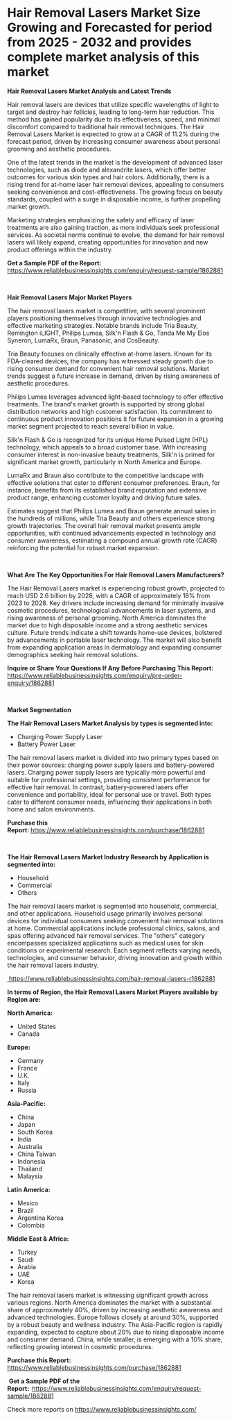 <p><h1>Hair Removal Lasers Market Size Growing and Forecasted for period from 2025 - 2032 and provides complete market analysis of this market</h1></p><p><strong>Hair Removal Lasers Market Analysis and Latest Trends</strong></p>
<p><p>Hair removal lasers are devices that utilize specific wavelengths of light to target and destroy hair follicles, leading to long-term hair reduction. This method has gained popularity due to its effectiveness, speed, and minimal discomfort compared to traditional hair removal techniques. The Hair Removal Lasers Market is expected to grow at a CAGR of 11.2% during the forecast period, driven by increasing consumer awareness about personal grooming and aesthetic procedures.</p><p>One of the latest trends in the market is the development of advanced laser technologies, such as diode and alexandrite lasers, which offer better outcomes for various skin types and hair colors. Additionally, there is a rising trend for at-home laser hair removal devices, appealing to consumers seeking convenience and cost-effectiveness. The growing focus on beauty standards, coupled with a surge in disposable income, is further propelling market growth. </p><p>Marketing strategies emphasizing the safety and efficacy of laser treatments are also gaining traction, as more individuals seek professional services. As societal norms continue to evolve, the demand for hair removal lasers will likely expand, creating opportunities for innovation and new product offerings within the industry.</p></p>
<p><strong>Get a Sample PDF of the Report:&nbsp;</strong> <a href="https://www.reliablebusinessinsights.com/enquiry/request-sample/1862881?utm_campaign=3080&utm_medium=2&utm_source=Github&utm_content=ia&utm_term=10042025&utm_id=hair-removal-lasers">https://www.reliablebusinessinsights.com/enquiry/request-sample/1862881</a></p>
<p>&nbsp;</p>
<p><strong>Hair Removal Lasers Major Market Players</strong></p>
<p><p>The hair removal lasers market is competitive, with several prominent players positioning themselves through innovative technologies and effective marketing strategies. Notable brands include Tria Beauty, Remington iLIGHT, Philips Lumea, Silk'n Flash & Go, Tanda Me My Elos Syneron, LumaRx, Braun, Panasonic, and CosBeauty.</p><p>Tria Beauty focuses on clinically effective at-home lasers. Known for its FDA-cleared devices, the company has witnessed steady growth due to rising consumer demand for convenient hair removal solutions. Market trends suggest a future increase in demand, driven by rising awareness of aesthetic procedures.</p><p>Philips Lumea leverages advanced light-based technology to offer effective treatments. The brand's market growth is supported by strong global distribution networks and high customer satisfaction. Its commitment to continuous product innovation positions it for future expansion in a growing market segment projected to reach several billion in value.</p><p>Silk'n Flash & Go is recognized for its unique Home Pulsed Light (HPL) technology, which appeals to a broad customer base. With increasing consumer interest in non-invasive beauty treatments, Silk'n is primed for significant market growth, particularly in North America and Europe.</p><p>LumaRx and Braun also contribute to the competitive landscape with effective solutions that cater to different consumer preferences. Braun, for instance, benefits from its established brand reputation and extensive product range, enhancing customer loyalty and driving future sales.</p><p>Estimates suggest that Philips Lumea and Braun generate annual sales in the hundreds of millions, while Tria Beauty and others experience strong growth trajectories. The overall hair removal market presents ample opportunities, with continued advancements expected in technology and consumer awareness, estimating a compound annual growth rate (CAGR) reinforcing the potential for robust market expansion.</p></p>
<p>&nbsp;</p>
<p><strong>What Are The Key Opportunities For Hair Removal Lasers Manufacturers?</strong></p>
<p><p>The Hair Removal Lasers market is experiencing robust growth, projected to reach USD 2.6 billion by 2028, with a CAGR of approximately 18% from 2023 to 2028. Key drivers include increasing demand for minimally invasive cosmetic procedures, technological advancements in laser systems, and rising awareness of personal grooming. North America dominates the market due to high disposable income and a strong aesthetic services culture. Future trends indicate a shift towards home-use devices, bolstered by advancements in portable laser technology. The market will also benefit from expanding application areas in dermatology and expanding consumer demographics seeking hair removal solutions.</p></p>
<p><strong>Inquire or Share Your Questions If Any Before Purchasing This Report:</strong> <a href="https://www.reliablebusinessinsights.com/enquiry/pre-order-enquiry/1862881?utm_campaign=3080&utm_medium=2&utm_source=Github&utm_content=ia&utm_term=10042025&utm_id=hair-removal-lasers">https://www.reliablebusinessinsights.com/enquiry/pre-order-enquiry/1862881</a></p>
<p>&nbsp;</p>
<p><strong>Market Segmentation</strong></p>
<p><strong>The Hair Removal Lasers Market Analysis by types is segmented into:</strong></p>
<p><ul><li>Charging Power Supply Laser</li><li>Battery Power Laser</li></ul></p>
<p><p>The hair removal lasers market is divided into two primary types based on their power sources: charging power supply lasers and battery-powered lasers. Charging power supply lasers are typically more powerful and suitable for professional settings, providing consistent performance for effective hair removal. In contrast, battery-powered lasers offer convenience and portability, ideal for personal use or travel. Both types cater to different consumer needs, influencing their applications in both home and salon environments.</p></p>
<p><strong>Purchase this Report:&nbsp;</strong><a href="https://www.reliablebusinessinsights.com/purchase/1862881?utm_campaign=3080&utm_medium=2&utm_source=Github&utm_content=ia&utm_term=10042025&utm_id=hair-removal-lasers">https://www.reliablebusinessinsights.com/purchase/1862881</a></p>
<p>&nbsp;</p>
<p><strong>The Hair Removal Lasers Market Industry Research by Application is segmented into:</strong></p>
<p><ul><li>Household</li><li>Commercial</li><li>Others</li></ul></p>
<p><p>The hair removal lasers market is segmented into household, commercial, and other applications. Household usage primarily involves personal devices for individual consumers seeking convenient hair removal solutions at home. Commercial applications include professional clinics, salons, and spas offering advanced hair removal services. The "others" category encompasses specialized applications such as medical uses for skin conditions or experimental research. Each segment reflects varying needs, technologies, and consumer behavior, driving innovation and growth within the hair removal lasers industry.</p></p>
<p><a href="https://www.reliablebusinessinsights.com/hair-removal-lasers-r1862881?utm_campaign=3080&utm_medium=2&utm_source=Github&utm_content=ia&utm_term=10042025&utm_id=hair-removal-lasers">&nbsp;https://www.reliablebusinessinsights.com/hair-removal-lasers-r1862881</a></p>
<p><strong>In terms of Region, the Hair Removal Lasers Market Players available by Region are:</strong></p>
<p>
    <p> <strong> North America: </strong>
        <ul>
            <li>United States</li>
            <li>Canada</li>
        </ul>
        </p> 
    <p> <strong> Europe: </strong>
        <ul>
            <li>Germany</li>
            <li>France</li>
            <li>U.K.</li>
            <li>Italy</li>
            <li>Russia</li>
        </ul>
        </p> 
    <p> <strong> Asia-Pacific: </strong>
        <ul>
            <li>China</li>
            <li>Japan</li>
            <li>South Korea</li>
            <li>India</li>
            <li>Australia</li>
            <li>China Taiwan</li>
            <li>Indonesia</li>
            <li>Thailand</li>
            <li>Malaysia</li>
        </ul>
        </p> 
    <p> <strong> Latin America: </strong>
        <ul>
            <li>Mexico</li>
            <li>Brazil</li>
            <li>Argentina Korea</li>
            <li>Colombia</li>
        </ul>
        </p> 
    <p> <strong> Middle East & Africa: </strong>
        <ul>
            <li>Turkey</li>
            <li>Saudi</li>
            <li>Arabia</li>
            <li>UAE</li>
            <li>Korea</li>
        </ul>
    </p>
    </p>
<p><p>The hair removal lasers market is witnessing significant growth across various regions. North America dominates the market with a substantial share of approximately 40%, driven by increasing aesthetic awareness and advanced technologies. Europe follows closely at around 30%, supported by a robust beauty and wellness industry. The Asia-Pacific region is rapidly expanding, expected to capture about 20% due to rising disposable income and consumer demand. China, while smaller, is emerging with a 10% share, reflecting growing interest in cosmetic procedures.</p></p>
<p><strong>Purchase this Report: </strong><a href="https://www.reliablebusinessinsights.com/purchase/1862881?utm_campaign=3080&utm_medium=2&utm_source=Github&utm_content=ia&utm_term=10042025&utm_id=hair-removal-lasers">https://www.reliablebusinessinsights.com/purchase/1862881</a></p>
<p>&nbsp;<strong>Get a Sample PDF of the Report:&nbsp;&nbsp;</strong><a href="https://www.reliablebusinessinsights.com/enquiry/request-sample/1862881?utm_campaign=3080&utm_medium=2&utm_source=Github&utm_content=ia&utm_term=10042025&utm_id=hair-removal-lasers">https://www.reliablebusinessinsights.com/enquiry/request-sample/1862881</a></p>
<p><strong></strong></p>
<p>Check more reports on <a href="https://www.reliablebusinessinsights.com/?utm_campaign=3080&utm_medium=2&utm_source=Github&utm_content=ia&utm_term=10042025&utm_id=hair-removal-lasers">https://www.reliablebusinessinsights.com/</a></p>